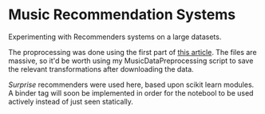 # Music Recommendation Systems
Experimenting with Recommenders systems on a large datasets.

The proprocessing was done using the first part of [this article](https://towardsdatascience.com/how-to-build-a-simple-song-recommender-296fcbc8c85). The files are massive, so it'd be worth using my MusicDataPreprocessing script to save the relevant transformations after downloading the data.

_Surprise_ recommenders were used here, based upon scikit learn modules. A binder tag will soon be implemented in order for the notebool to be used actively instead of just seen statically. 
